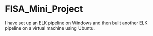 # FISA_Mini_Project
I have set up an ELK pipeline on Windows and then built another ELK pipeline on a virtual machine using Ubuntu.
